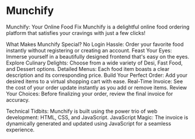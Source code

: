 # Munchify

Munchify: Your Online Food Fix
Munchify is a delightful online food ordering platform that satisfies your cravings with just a few clicks!

What Makes Munchify Special?
No Login Hassle: Order your favorite food instantly without registering or creating an account.
Feast Your Eyes: Immerse yourself in a beautifully designed frontend that's easy on the eyes.
Explore Culinary Delights: Choose from a wide variety of Desi, Fast Food, and Dessert options.
Detailed Menus: Each food item boasts a clear description and its corresponding price.
Build Your Perfect Order: Add your desired items to a virtual shopping cart with ease.
Real-Time Invoice: See the cost of your order update instantly as you add or remove items.
Review Your Choices: Before finalizing your order, review the final invoice for accuracy.

Technical Tidbits:
Munchify is built using the power trio of web development: HTML, CSS, and JavaScript.
JavaScript Magic: The invoice is dynamically generated and updated using JavaScript for a seamless experience.
